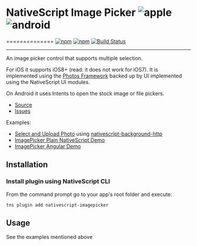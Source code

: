# NativeScript Image Picker ![apple](https://cdn3.iconfinder.com/data/icons/picons-social/57/16-apple-32.png) ![android](https://cdn4.iconfinder.com/data/icons/logos-3/228/android-32.png) 
==============
[![npm](https://img.shields.io/npm/v/nativescript-imagepicker.svg)](https://www.npmjs.com/package/nativescript-imagepicker)
[![npm](https://img.shields.io/npm/dm/nativescript-imagepicker.svg)](https://www.npmjs.com/package/nativescript-imagepicker)
[![Build Status](https://travis-ci.org/NativeScript/nativescript-imagepicker.svg?branch=master)](https://travis-ci.org/NativeScript/nativescript-imagepicker)

--------------

An image picker control that supports multiple selection.

For iOS it supports iOS8+ (read: it does not work for iOS7). It is implemented using the [Photos Framework](https://developer.apple.com/library/prerelease/ios//documentation/Photos/Reference/Photos_Framework/index.html) backed up by UI implemented using the NativeScript UI modules.

On Android it uses Intents to open the stock image or file pickers. 

 - [Source](https://github.com/NativeScript/nativescript-imagepicker/src)
 - [Issues](https://github.com/NativeScript/nativescript-imagepicker/issues)

Examples:
 - [Select and Upload Photo](https://github.com/NativeScript/sample-ImageUpload) using [nativescript-background-http](https://github.com/NativeScript/nativescript-background-http)
 - [ImagePicker Plain NativeScript Demo](https://github.com/NativeScript/nativescript-imagepicker/tree/master/demo/app)
 - [ImagePicker Angular Demo](https://github.com/NativeScript/nativescript-imagepicker/tree/master/demo/app)

## Installation

### Install plugin using NativeScript CLI
From the command prompt go to your app's root folder and execute:
```
tns plugin add nativescript-imagepicker
```

## Usage

See the examples mentioned above